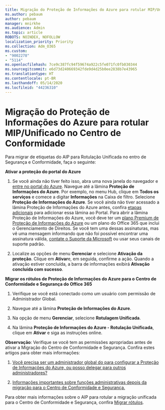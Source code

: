 ```yaml
---
title: Migração do Proteção de Informações do Azure para rotular MIP/Unificado no Centro de Conformidade
ms.author: pebaum
author: pebaum
manager: mnirkhe
ms.audience: Admin
ms.topic: article
ROBOTS: NOINDEX, NOFOLLOW
localization_priority: Priority
ms.collection: Adm_O365
ms.custom:
- "9002278"
- "5114"
ms.openlocfilehash: 7ce9c387fc94f59674a922c5fe071fc0fb030344
ms.sourcegitcommit: e6d73d240669342fde9d4d25b0ee2838b7e43965
ms.translationtype: HT
ms.contentlocale: pt-BR
ms.lasthandoff: 05/14/2020
ms.locfileid: "44236310"
---
```

# <a name="migration-from-aip-to-mipunified-labeling-in-the-compliance-center"></a>Migração do Proteção de Informações do Azure para rotular MIP/Unificado no Centro de Conformidade

Para migrar de etiquetas do AIP para Rotulação Unificada no entro de Segurança e Conformidade, faça o seguinte:

**Ativar a proteção do portal do Azure**

1. Se você ainda não tiver feito isso, abra uma nova janela do navegador e [entre no portal do Azure](https://docs.microsoft.com/azure/information-protection/deploy-use/configure-policy#signing-in-to-the-azure-portal). Navegue até a lâmina **Proteção de Informações do Azure**. Por exemplo, no menu Hub, clique em **Todos os serviços** e comece a digitar **Informações** na Caixa de filtro. Selecione **Proteção de Informações do Azure**. Se você ainda não tiver acessado a lâmina Proteção de Informações do Azure antes, confira [etapas adicionais](https://docs.microsoft.com/azure/information-protection/deploy-use/configure-policy#to-access-the-azure-information-protection-blade-for-the-first-time) para adicionar essa lâmina ao Portal. Para abrir a lâmina Proteção de Informações do Azure, você deve ter um [plano Premium de Proteção de Informações do Azure](https://www.microsoft.com/cloud-platform/azure-information-protection-pricing) ou um plano do Office 365 que inclui o Gerenciamento de Direitos. Se você tem uma dessas assinaturas, mas vê uma mensagem informando que não foi possível encontrar uma assinatura válida, [contate o Suporte da Microsoft](https://docs.microsoft.com/azure/information-protection/get-started/information-support#to-contact-microsoft-support) ou usar seus canais de suporte padrão.

2. Localize as opções de menu **Gerenciar** e selecione **Ativação da proteção**. Clique em **Ativar**e, em seguida, confirme a ação. Quando a ativação estiver concluída, a barra de informações exibirá **Ativação concluída com sucesso**.

**Migrar os rótulos de Proteção de Informações do Azure para o Centro de Conformidade e Segurança do Office 365**

1. Verifique se você está conectado como um usuário com permissão de Administrador Global.

2. Navegue até a lâmina **Proteção de Informações do Azure**.

3. Na opção de menu **Gerenciar**, selecione **Rotulagem Unificada**.

4. Na lâmina **Proteção de Informações do Azure - Rotulação Unificada**, clique em **Ativar** e siga as instruções online.

**Observação**: Verifique se você tem as permissões apropriadas antes de ativar a Migração do Centro de Conformidade e Segurança. Confira estes artigos para obter mais informações:

1. [Você precisa ser um administrador global do para configurar a Proteção de Informações do Azure, ou posso delegar para outros administradores?](https://docs.microsoft.com/azure/information-protection/faqs#do-you-need-to-be-a-global-admin-to-configure-azure-information-protection-or-can-i-delegate-to-other-administrators)

2. [Informações importantes sobre funções administrativas depois da migração para o Centro de Conformidade e Segurança.](https://docs.microsoft.com/azure/information-protection/configure-policy-migrate-labels#important-information-about-administrative-roles)

Para obter mais informações sobre o AIP para rotular a migração unificada para o Centro de Conformidade e Segurança, confira [Migrar rótulos](https://docs.microsoft.com/azure/information-protection/configure-policy-migrate-labels).
